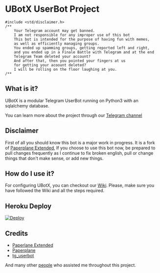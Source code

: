 # UBotX UserBot Project

```
#include <std/disclaimer.h>
/**
    Your Telegram account may get banned.
    I am not responsible for any improper use of this bot
    This bot is intended for the purpose of having fun with memes,
    as well as efficiently managing groups.
    You ended up spamming groups, getting reported left and right,
    and you ended up in a Finale Battle with Telegram and at the end
    Telegram Team deleted your account?
    And after that, then you pointed your fingers at us
    for getting your acoount deleted?
    I will be rolling on the floor laughing at you.
/**
```

## What is it?

UBotX is a modular Telegram UserBot running on Python3 with an sqlalchemy database.

You can learn more about the project through our [Telegram channel](https://t.me/UBotX)

## Disclaimer

First of all you should know this bot is a major work in progress. It is a fork of [Paperplane Extended](https://github.com/AvinashReddy3108/PaperplaneExtended), If you choose to use this bot now, be prepared to pull changes frequently as I continue to fix broken english, pull or change things that don't make sense, or add new things.

## How do I use it?

For configuring UBotX, you can checkout our [Wiki](https://tg-ubotx.github.io/). 
Please, make sure you have followed the Wiki and all the steps required.

## Heroku Deploy

[![Deploy](https://www.herokucdn.com/deploy/button.svg)](https://heroku.com/deploy?template=https://github.com/TG-UBotX/TG-UBotX)

## Credits

* [Paperlane Extended](https://github.com/AvinashReddy3108/PaperplaneExtended)
* [Paperplane](https://github.com/RaphielGang/Telegram-UserBot)
* [tg_userbot](https://github.com/watzon/tg_userbot)

And many other <a href="https://github.com/HitaloKun/TG-UBotX/graphs/contributors">people</a> who assisted me throughout this project.
